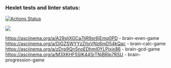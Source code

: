 ### Hexlet tests and linter status:
[![Actions Status](https://github.com/zigbul/frontend-project-44/workflows/hexlet-check/badge.svg)](https://github.com/zigbul/frontend-project-44/actions)

<a href="https://codeclimate.com/github/zigbul/frontend-project-44/maintainability"><img src="https://api.codeclimate.com/v1/badges/d3d8f68ac6409433f547/maintainability" /></a>

https://asciinema.org/a/A29sljXGCa7IjR9sr6jEmq0PD - brain-even-game
https://asciinema.org/a/DlGZSWYYzZItxVNz6mD54kQac - brain-calc-game
https://asciinema.org/a/zDrp9QnSnoEDhmI0YLPixjx86 - brain-gcd-game
https://asciinema.org/a/M3XKHF5SIK44SrTNjBRlp7RSU - brain-progression-game